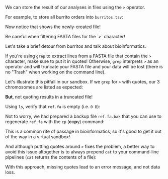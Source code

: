 <script>
import Alert from "components/Alert.svelte";
import Execute from "components/Execute.svelte";
</script>

We can store the result of our analyses in files using the `>` operator.

For example, to store all burrito orders into `burritos.tsv`:

<Execute command='grep "Burrito" orders.tsv > burritos.tsv' />

Now notice that <Execute command="ls" inline /> shows the newly-created file!

<Alert color="warning">
	Be careful when filtering FASTA files for the `>` character!
</Alert>

Let's take a brief detour from burritos and talk about bioinformatics.

If you're using `grep` to extract lines from a FASTA file that contain the `>` character, make sure to put it in quotes! Otherwise, `grep` interprets `>` as an operator and will truncate your FASTA file and your data will be lost (there is no "Trash" when working on the command line).

Let's illustrate this pitfall in our sandbox. If we `grep` for `>` with quotes, our 3 chromosomes are listed as expected:

<Execute command='grep ">" ref.fa' />

**But**, not quoting results in a truncated file!

<Execute command='grep > ref.fa' />

Using `ls`, verify that `ref.fa` is empty (i.e. `0 B`):

<Execute command='ls' />

Not to worry, we had prepared a backup file `ref.fa.bak` that you can use to regenerate `ref.fa` with the `cp` (**c**o**p**y) command:

<Execute command='cp ref.fa.bak ref.fa' />

This is a common rite of passage in bioinformatics, so it's good to get it out of the way in a virtual sandbox!

And although putting quotes around `>` fixes the problem, a better way to avoid this issue altogether is to always prepend `cat` to your command-line pipelines (`cat` returns the contents of a file):

<Execute command='cat ref.fa | grep ">"' />

With this approach, missing quotes lead to an error message, and not data loss.
